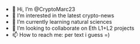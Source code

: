 - 👋 Hi, I’m @CryptoMarc23
- 👀 I’m interested in the latest crypto-news
- 🌱 I’m currently learning natural sciences
- 💞️ I’m looking to collaborate on Eth L1+L2 projects
- 📫 How to reach me: per text i guess =)

<!---
CryptoMarc23/CryptoMarc23 is a ✨ special ✨ repository because its `README.md` (this file) appears on your GitHub profile.
You can click the Preview link to take a look at your changes.
--->
